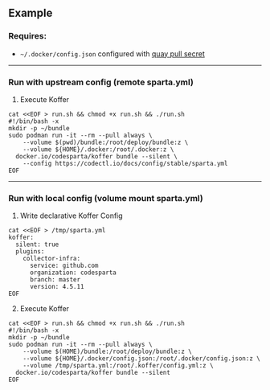 ## Example

### Requires:
  - `~/.docker/config.json` configured with [quay pull secret](https://cloud.redhat.com/openshift/install/metal/user-provisioned)
    
-------------------------------------------------------------------------

### Run with upstream config (remote sparta.yml)
  1. Execute Koffer
```
cat <<EOF > run.sh && chmod +x run.sh && ./run.sh
#!/bin/bash -x
mkdir -p ~/bundle
sudo podman run -it --rm --pull always \
    --volume $(pwd)/bundle:/root/deploy/bundle:z \
    --volume ${HOME}/.docker:/root/.docker:z \
  docker.io/codesparta/koffer bundle --silent \
    --config https://codectl.io/docs/config/stable/sparta.yml
EOF
```

-------------------------------------------------------------------------

### Run with local config (volume mount sparta.yml)
  1. Write declarative Koffer Config
```
cat <<EOF > /tmp/sparta.yml
koffer:
  silent: true
  plugins:
    collector-infra:
      service: github.com
      organization: codesparta
      branch: master
      version: 4.5.11
EOF
```
  2. Execute Koffer
```
cat <<EOF > run.sh && chmod +x run.sh && ./run.sh
#!/bin/bash -x
mkdir -p ~/bundle
sudo podman run -it --rm --pull always \
    --volume $(HOME)/bundle:/root/deploy/bundle:z \
    --volume ${HOME}/.docker/config.json:/root/.docker/config.json:z \
    --volume /tmp/sparta.yml:/root/.koffer/config.yml:z \
  docker.io/codesparta/koffer bundle --silent
EOF

